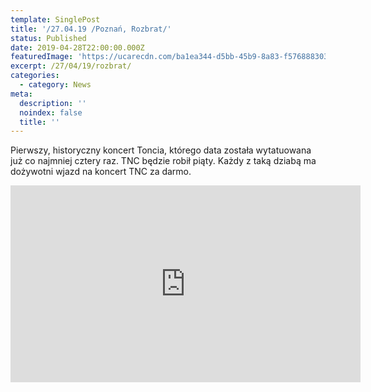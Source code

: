 ```yaml
---
template: SinglePost
title: '/27.04.19 /Poznań, Rozbrat/'
status: Published
date: 2019-04-28T22:00:00.000Z
featuredImage: 'https://ucarecdn.com/ba1ea344-d5bb-45b9-8a83-f5768883036d/'
excerpt: /27/04/19/rozbrat/
categories:
  - category: News
meta:
  description: ''
  noindex: false
  title: ''
---
```

 Pierwszy, historyczny koncert Toncia, którego data została wytatuowana już co najmniej cztery raz. 
TNC będzie robił piąty. Każdy z taką dziabą ma dożywotni wjazd na koncert TNC za darmo.

<iframe width="560" height="315" src="https://www.youtube.com/embed/ScJUa6e08UQ" frameborder="0" allow="accelerometer; autoplay; encrypted-media; gyroscope; picture-in-picture" allowfullscreen></iframe>
